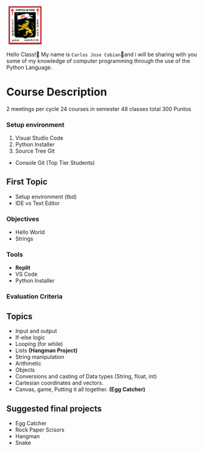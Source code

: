 <img    src="images/csi.png" 
	title="Colegio San Ignacio" 
        width="20%" 
        height="20%" />

Hello Class!👋 My name is `Carlos Jose Cobian`🧙and i will be sharing with you some of my knowledge of computer programming through the use of the Python Language.

# Course Description
2 meetings per cycle
24 courses in semester
48 classes total
300 Puntos

### Setup environment
1. Visual Studio Code
2. Python Installer
3. Source Tree Git
* Console Git (Top Tier Students)

## First Topic
* Setup environment (tbd)
* IDE vs Text Editor

### Objectives
* Hello World
* Strings

### Tools
* **Replit**
* VS Code
* Python Installer

### Evaluation Criteria

## Topics
* Input and output
* If-else logic
* Looping (for while)
* Lists **(Hangman Project)**
* String manipulation
* Arithmetic
* Objects
* Conversions and casting of Data types (String, float, int)
* Cartesian coordinates and vectors.
* Canvas, game, Putting it all together. **(Egg Catcher)**

## Suggested final projects
* Egg Catcher
* Rock Paper Scisors
* Hangman
* Snake